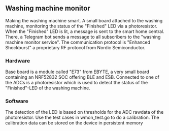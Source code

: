 ## Washing machine monitor
Making the washing machine smart. A small board attached to the washing machine, monitoring the status of the "Finished" LED via a photoresistor. When the "Finished" LED is lit, a message is sent to the smart home central. There, a Telegram bot sends a message to all subscribers to the "washing machine monitor service". The communication protocol is "Enhanced Shockburst" a proprietary RF protocol from Nordic Semiconductor.

### Hardware
Base board is a module called "E73" from EBYTE, a very small board containing an NRF52832 SOC offering BLE and ESB. Connected to one of the ADCs is a photoresistor which is used to detect the status of the "Finished"-LED of the washing machine. 

### Software
The detection of the LED is based on thresholds for the ADC rawdata of the photoresistor. Use the test cases in wmon_test.go to do a calibration. The calibration data can be stored on the device in persistent memory
